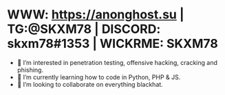# WWW: https://anonghost.su | TG:@SKXM78 | DISCORD: skxm78#1353 | WICKRME: SKXM78

- 👀 I’m interested in penetration testing, offensive hacking, cracking and phishing.
- 🌱 I’m currently learning how to code in Python, PHP & JS.
- 💞️ I’m looking to collaborate on everything blackhat.

<!---
SKXM78/SKXM78 is a ✨ special ✨ repository because its `README.md` (this file) appears on your GitHub profile.
You can click the Preview link to take a look at your changes.
--->
